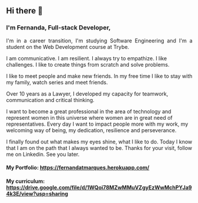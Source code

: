 ## Hi there 👋

### I'm Fernanda, Full-stack Developer, 
<p align="justify"> I'm in a career transition, I'm studying Software Engineering and I'm a student on the Web Development course at Trybe. 

  I am communicative. I am resilient. I always try to empathize. I like challenges. I like to create things from scratch and solve problems. 

  I like to meet people and make new friends. In my free time I like to stay with my family, watch series and meet friends. 

  Over 10 years as a Lawyer, I developed my capacity for teamwork, communication and critical thinking. 

  I want to become a great professional in the area of technology and represent women in this universe where women are in great need of representatives. 
Every day I want to impact people more with my work, my welcoming way of being, my dedication, resilience and perseverance. 

  I finally found out what makes my eyes shine, what I like to do. Today I know that I am on the path that I always wanted to be. 
Thanks for your visit, follow me on Linkedin. 
See you later.

#### My Portfolio: https://fernandatmarques.herokuapp.com/
#### My curriculum: https://drive.google.com/file/d/1WQoi78MZwMMuVZgyEzWwMchPYJa94k3E/view?usp=sharing


